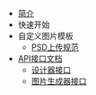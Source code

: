 * [简介](articles/1687849059649.md)
* 快速开始
* 自定义图片模板
    * [PSD上传规范](articles/1687855172725.md)
* [API接口文档](articles/1687855119483.md)
    * [设计器接口](articles/test.md)
    * [图片生成器接口](articles/1687854631641.md)
